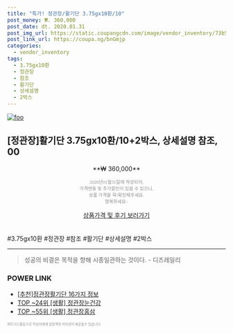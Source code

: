 ```yaml
--- 
title: "특가! 정관장/활기단 3.75gx10환/10" 
post_money: ₩. 360,000 
post_date: dt. 2020.01.31 
post_img_url: https://static.coupangcdn.com/image/vendor_inventory/73b5/b13195efbbd7e2f9c647209b7f53c1285b584c1510f687635b31e3488d9c.jpg 
post_link_url: https://coupa.ng/bnGmjp 
categories: 
  - vendor_inventory 
tags: 
  - 3.75gx10환 
  - 정관장 
  - 참조 
  - 활기단 
  - 상세설명 
  - 2박스 
--- 
```

[![foo](https://static.coupangcdn.com/image/vendor_inventory/73b5/b13195efbbd7e2f9c647209b7f53c1285b584c1510f687635b31e3488d9c.jpg)](https://coupa.ng/bnGmjp) 

## [정관장]활기단 3.75gx10환/10+2박스, 상세설명 참조, 00 
<p style="text-align: center;">**₩ 360,000**</p> 
<p style="text-align: center;"><span style="color: #898c8f; font-family: Georgia,Times,serif; font-size: 0.75em;">2020년01월31일에 작성되어, <br>가격변동 및 추가할인이 있을 수 있으니,<br> 상품 가격을 꼭!확인해주세요.<br>행복하세요~</span> 
</p>	 
<div markdown="0" style="text-align: center;"><a href="https://coupa.ng/bnGmjp" class="btn btn--success">상품가격 및 후기 보러가기</a></div> 
<br><br> 
  #3.75gx10환 #정관장 #참조 #활기단 #상세설명 #2박스 
<hr> 

> 성공의 비결은 목적을 향해 시종일관하는 것이다. - 디즈레일리 


### POWER LINK

* <a href="https://blog.naver.com/fasyy4321/221790900026" target="_blank">[추천]정관장활기단 16가지 정보</a>
* <a href="https://blog.naver.com/fasyy4321/221779747220" target="_blank"> TOP ~24위 [생활] 정관장눈건강</a>
* <a href="https://blog.naver.com/fasyy4321/221776218943" target="_blank"> TOP ~55위 [생활] 정관장홍삼</a>

<span style="color: #898c8f; font-family: Georgia,Times,serif; font-size: 0.55em;">파트너스활동으로 작성자에게 일정액의 커미션이 제공될수 있습니다.</span> 
